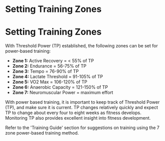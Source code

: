 # Setting Training Zones
# Setting Training Zones

With Threshold Power (TP) established, the following zones can be set for power-based training:

* **Zone 1:** Active Recovery = < 55% of TP
* **Zone 2:** Endurance = 56-75% of TP
* **Zone 3:** Tempo = 76-90% of TP
* **Zone 4:** Lactate Threshold = 91-105% of TP
* **Zone 5:** VO2 Max = 106-120% of TP
* **Zone 6:** Anaerobic Capacity = 121-150% of TP
* **Zone 7:** Neuromuscular Power = maximum effort

With power based training, it is important to keep track of Threshold Power (TP), and make sure it is current. TP changes relatively quickly and expect TP to change about every four to eight weeks as fitness develops. Monitoring TP also provides excellent insight into fitness development.

Refer to the 'Training Guide' section for suggestions on training using the 7 zone power-based training method.
